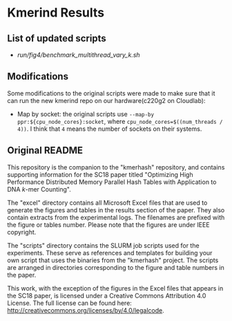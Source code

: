 # Kmerind Results

## List of updated scripts

* *run/fig4/benchmark_multithread_vary_k.sh*

## Modifications

Some modifications to the original scripts were made to make sure that it can run the new kmerind repo on our hardware(c220g2 on Cloudlab):

* Map by socket: the original scripts use `--map-by ppr:${cpu_node_cores}:socket`, where `cpu_node_cores=$((num_threads / 4))`. I think that `4` means the number of sockets on their systems. 

## Original README

This repository is the companion to the "kmerhash" repository, and contains supporting information for the SC18 paper titled "Optimizing High Performance Distributed Memory Parallel Hash Tables with Application to DNA $k$-mer Counting".

The "excel" directory contains all Microsoft Excel files that are used to generate the figures and tables in the results section of the paper.  They also contain extracts from the experimental logs.  The filenames are prefixed with the figure or tables number.  Please note that the figures are under IEEE copyright.

The "scripts" directory contains the SLURM job scripts used for the experiments.   These serve as references and templates for building your own script that uses the binaries from the "kmerhash" project.  The scripts are arranged in directories corresponding to the figure and table numbers in the paper.

This work, with the exception of the figures in the Excel files that appears in the SC18 paper, is licensed under a Creative Commons Attribution 4.0 License.  The full license can be found here: http://creativecommons.org/licenses/by/4.0/legalcode.
